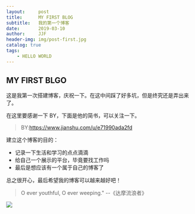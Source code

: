 ```yaml
---
layout:     post
title:      MY FIRST BLOG
subtitle:   我的第一个博客
date:       2019-03-10
author:     JJF
header-img: img/post-first.jpg
catalog: true
tags:
    - HELLO WORLD
---
```


## MY FIRST BLGO

这是我第一次搭建博客，庆祝一下。在这中间踩了好多坑，但是终究还是弄出来了。

在这里要感谢一下 BY，下面是他的简书，可以关注一下。

> BY:https://www.jianshu.com/u/e71990ada2fd

建立这个博客的目的：

* 记录一下生活和学习的点点滴滴
* 给自己一个展示的平台，毕竟要找工作吗
* 最后是想应该有一个属于自己的博客了

总之很开心，最后希望我的博客可以越来越好吧！

> O ever youthful, O ever weeping."
 						--《达摩流浪者》

![](http://b.hiphotos.baidu.com/image/%70%69%63/item/9d82d158ccbf6c814952caf8b23eb13533fa40bd.jpg)